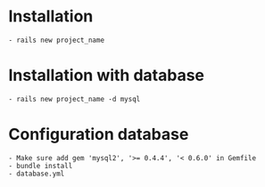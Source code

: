 # Installation
    - rails new project_name 

# Installation with database
    - rails new project_name -d mysql

# Configuration database
    - Make sure add gem 'mysql2', '>= 0.4.4', '< 0.6.0' in Gemfile
    - bundle install
    - database.yml
